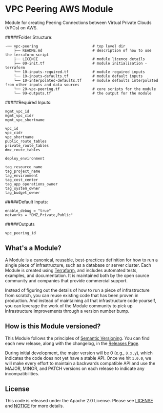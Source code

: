 # VPC Peering AWS Module

Module for creating Peering Connections between Virtual Private Clouds (VPCs) on AWS.

#####Folder Structure:
```
-── vpc-peering                         # top level dir
    ├── README.md                       # description of how to use the terraform script
    ├── LICENCE                         # module licence details
    ├── 00-init.tf                      # module initialisation - terraform
    └── 10-inputs-required.tf           # module required inputs
    └── 10-inputs-defaults.tf           # module default inputs
    └── 10-interpolated-defaults.tf     # module defaults interpolated from other inputs and data sources
    └── 20-vpc-peering.tf               # core scripts for the module
    └── 99-outputs.tf                   # the output for the module
```

#####Required Inputs:
```
mgmt_vpc_id
mgmt_vpc_cidr
mgmt_vpc_shortname

vpc_id
vpc_cidr
vpc_shortname
public_route_tables
private_route_tables
dmz_route_tables

deploy_environment

tag_resource_name
tag_project_name
tag_environment
tag_cost_center
tag_app_operations_owner
tag_system_owner
tag_budget_owner
```

#####Default Inputs:
```
enable_debug = "true"
networks = "DMZ,Private,Public"
```

#####Outputs
```
vpc_peering_id
```

## What's a Module?

A Module is a canonical, reusable, best-practices definition for how to run a single piece of infrastructure, such 
as a database or server cluster. Each Module is created using [Terraform](https://www.terraform.io/), and
includes automated tests, examples, and documentation. It is maintained both by the open source community and 
companies that provide commercial support. 

Instead of figuring out the details of how to run a piece of infrastructure from scratch, you can reuse 
existing code that has been proven in production. And instead of maintaining all that infrastructure code yourself, 
you can leverage the work of the Module community to pick up infrastructure improvements through
a version number bump.

## How is this Module versioned?

This Module follows the principles of [Semantic Versioning](http://semver.org/). You can find each new release, 
along with the changelog, in the [Releases Page](../../releases). 

During initial development, the major version will be 0 (e.g., `0.x.y`), which indicates the code does not yet have a 
stable API. Once we hit `1.0.0`, we will make every effort to maintain a backwards compatible API and use the MAJOR, 
MINOR, and PATCH versions on each release to indicate any incompatibilities. 

## License

This code is released under the Apache 2.0 License. Please see [LICENSE](https://github.com/hashicorp/terraform-aws-consul/tree/master/LICENSE) and [NOTICE](https://github.com/hashicorp/terraform-aws-consul/tree/master/NOTICE) for more 
details.
